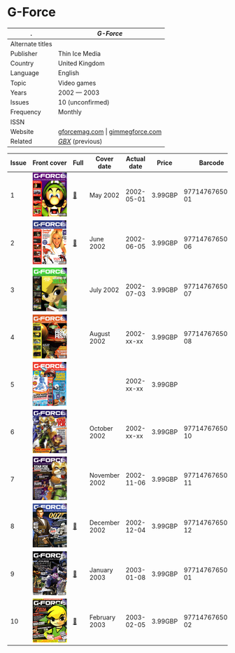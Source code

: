 # G-Force

. | _G-Force_
--- | ---
Alternate titles | 
Publisher | Thin Ice Media
Country | United Kingdom
Language | English
Topic | Video games
Years | 2002 &mdash; 2003
Issues | 10 (unconfirmed)
Frequency | Monthly
ISSN | 
Website | [gforcemag.com][web] &vert; [gimmegforce.com][web2]
Related | _[GBX](GBX.md)_ (previous)

Issue | Front&nbsp;cover | Full | Cover date | Actual date | Price | Barcode | Extras
----- | ---------------- | ---- | ---------- | ----------- | ----- | ------- | ------
1|![1](gforce/01.png)|[🔗][1]|May 2002|2002-05-01|3.99GBP|9771476765007-01|DVD
2|![2](gforce/02.png)|[🔗][2]|June 2002|2002-06-05|3.99GBP|9771476765021-06|DVD
3|![3](gforce/03.png)||July 2002|2002-07-03|3.99GBP|9771476765021-07|DVD
4|![4](gforce/04.png)||August 2002|2002-xx-xx|3.99GBP|9771476765007-08|DVD
5|![5](gforce/05.png)|||2002-xx-xx|3.99GBP||DVD
6|![6](gforce/06.png)||October 2002|2002-xx-xx|3.99GBP|9771476765007-10|DVD
7|![7](gforce/07.png)||November 2002|2002-11-06|3.99GBP|9771476765007-11|DVD
8|![8](gforce/08.png)|[🔗][8]|December 2002|2002-12-04|3.99GBP|9771476765007-12|DVD
9|![9](gforce/09.png)|[🔗][9]|January 2003|2003-01-08|3.99GBP|9771476765007-01|DVD
10|![10](gforce/10.png)|[🔗][10]|February 2003|2003-02-05|3.99GBP|9771476765007-02|DVD

[1]: https://archive.org/details/g-force-1-may-2002
[2]: https://archive.org/details/g-force-2-june-2002

[8]: https://archive.org/details/g-force-8-december-2002
[9]: https://archive.org/details/g-force-09
[10]: https://archive.org/details/g-force-10-february-2003

[web]: https://web.archive.org/web/20020611082637/http://www.gforcemag.com/
[web2]: https://web.archive.org/web/20020929053526/http://www.gimmegforce.com/
